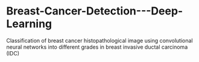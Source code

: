 # Breast-Cancer-Detection---Deep-Learning
Classification of breast cancer histopathological image using convolutional neural networks into different grades in breast invasive ductal carcinoma (IDC)
